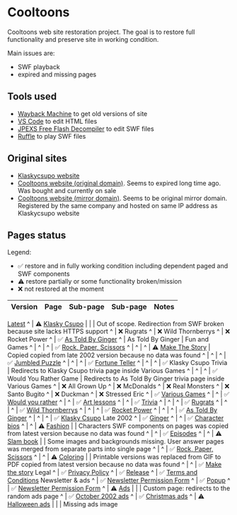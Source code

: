 # Cooltoons
Cooltoons web site restoration project.
The goal is to restore full functionality and preserve site in working condition.

Main issues are:
- SWF playback
- expired and missing pages

## Tools used
- [Wayback Machine](https://archive.org) to get old versions of site
- [VS Code](https://code.visualstudio.com) to edit HTML files
- [JPEXS Free Flash Decompiler](https://github.com/jindrapetrik/jpexs-decompiler) to edit SWF files
- [Ruffle](https://ruffle.rs) to play SWF files

## Original sites
- [Klaskycsupo website](http://www.klaskycsupo.com)
- [Cooltoons website (original domain)](http://www.cooltoons.com).
Seems to expired long time ago. Was bought and currently on sale
- [Cooltoons website (mirror domain)](http://www.cooltoons2.com).
Seems to be original mirror domain. Registered by the same company and hosted on same IP address as Klaskycsupo website

## Pages status
Legend:
- ✅ restore and in fully working condition including dependent paged and SWF components
- ⚠️ restore partially or some functionality broken/mission
- ❌ not restored at the moment

Version | Page | Sub-page | Sub-page | Notes
--- | --- | --- | --- | ---
[Latest](https://illja96.github.io/cooltoons)
^ | ⚠️ [Klasky Csupo](http://www.klaskycsupo.com) | | | Out of scope. Redirection from SWF broken because site lacks HTTPS support
^ | ❌ Rugrats
^ | ❌ Wild Thornberrys
^ | ❌ Rocket Power
^ | ✅ [As Told By Ginger](https://illja96.github.io/cooltoons/ginger)
^ | As Told By Ginger | Fun and Games
^ | ^ | ^ | ✅ [Rock, Paper, Scissors](https://illja96.github.io/cooltoons/ginger/games/rps)
^ | ^ | ^ | ⚠️ [Make The Story](https://illja96.github.io/cooltoons/ginger/games/story) | Copied copied from late 2002 version because no data was found
^ | ^ | ^ | ✅ [Jumbled Puzzle](https://illja96.github.io/cooltoons/ginger/games/jumbled)
^ | ^ | ^ | ✅ [Fortune Teller](https://illja96.github.io/cooltoons/ginger/games/fortune)
^ | ^ | ^ | ✅ Klasky Csupo Trivia | Redirects to Klasky Csupo trivia page inside Various Games
^ | ^ | ^ | ✅ Would You Rather Game | Redirects to As Told By Ginger trivia page inside Various Games
^ | ❌ All Grown Up
^ | ❌ McDonalds
^ | ❌ Real Monsters
^ | ❌ Santo Bugito
^ | ❌ Duckman
^ | ❌ Stressed Eric
^ | ✅ [Various Games](https://illja96.github.io/cooltoons/various)
^ | ^ | ✅ [Would you rather](https://illja96.github.io/cooltoons/various/wouldyourather/index.html)
^ | ^ | ✅ [Art lessons](https://illja96.github.io/cooltoons/various/artlessons/main.html)
^ | ^ | ✅ [Trivia](https://illja96.github.io/cooltoons/various/trivia/index.html)
^ | ^ | ^ | ✅ [Rugrats](https://illja96.github.io/cooltoons/various/trivia/rugrats.html)
^ | ^ | ^ | ✅ [Wild Thornberrys](https://illja96.github.io/cooltoons/various/trivia/wildthornberrys.html)
^ | ^ | ^ | ✅ [Rocket Power](https://illja96.github.io/cooltoons/various/trivia/rocketpower.html)
^ | ^ | ^ | ✅ [As Told By Ginger](https://illja96.github.io/cooltoons/various/trivia/ginger.html)
^ | ^ | ^ | ✅ [Klasky Csupo](https://illja96.github.io/cooltoons/various/trivia/klaskycsupo.html)
Late 2002
^ | ✅ [Ginger](https://illja96.github.io/cooltoons/shows/ginger)
^ | ^ | ✅ [Character bios](https://illja96.github.io/cooltoons/shows/ginger/bios)
^ | ^ | ⚠️ [Fashion](https://illja96.github.io/cooltoons/shows/ginger/fashion) | | Characters SWF components on pages was copied from latest version because no data was found
^ | ^ | ✅ [Episodes](https://illja96.github.io/cooltoons/shows/ginger/episodes)
^ | ^ | ⚠️ [Slam book](https://illja96.github.io/cooltoons/shows/ginger/slam) | | Some images and backgrounds missing. User answer pages was merged from separate parts into single page
^ | ^ | ✅ [Rock, Paper, Scissors](https://illja96.github.io/cooltoons/shows/ginger/rps)
^ | ^ | ⚠️ [Coloring](https://illja96.github.io/cooltoons/shows/ginger/coloring) | | Printable versions was replaced from GIF to PDF copied from latest version because no data was found
^ | ^ | ✅ [Make the story](https://illja96.github.io/cooltoons/shows/rugrats/madlibs/lib_atbg.shtml)
Legal
^ | ✅ [Privacy Policy](https://illja96.github.io/cooltoons/legal/termsconditions.html)
^ | ✅ [Release](https://illja96.github.io/cooltoons/legal/termsconditions.html)
^ | ✅ [Terms and Conditions](https://illja96.github.io/cooltoons/legal/termsconditions.html)
Newsletter & ads
^ | ✅ [Newsletter Permission Form](https://illja96.github.io/cooltoons/newsletter/permission.html)
^ | ✅ [Popup](https://illja96.github.io/cooltoons/newsletter/permission.html)
^ | ✅ [Newsletter Permission Form](https://illja96.github.io/cooltoons/newsletter/popup.html)
^ | ⚠️ [Ads](https://illja96.github.io/cooltoons/aniads) | | | Custom page: redirects to the random ads page
^ | ✅ [October 2002 ads](https://illja96.github.io/cooltoons/aniads/popup.html)
^ | ✅ [Christmas ads](https://illja96.github.io/cooltoons/aniads/pillows2.html)
^ | ⚠️ [Halloween ads](https://illja96.github.io/cooltoons/aniads/thanksgiving.html) | | | Missing ads image
